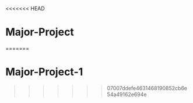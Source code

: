 <<<<<<< HEAD
# Major-Project
=======
# Major-Project-1
>>>>>>> 07007ddefe4631468190852cb6e54a49162e694e
